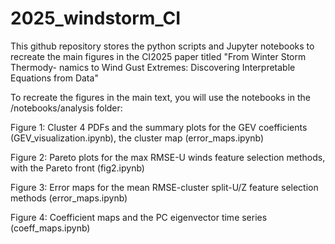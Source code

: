 # 2025_windstorm_CI

This github repository stores the python scripts and Jupyter notebooks to recreate the main figures in the CI2025 paper titled "From Winter Storm Thermody-
namics to Wind Gust Extremes: Discovering Interpretable Equations from Data"

To recreate the figures in the main text, you will use the notebooks in the /notebooks/analysis folder: 

Figure 1: Cluster 4 PDFs and the summary plots for the GEV coefficients (GEV_visualization.ipynb), the cluster map (error_maps.ipynb)

Figure 2: Pareto plots for the max RMSE-U winds feature selection methods, with the Pareto front (fig2.ipynb)

Figure 3: Error maps for the mean RMSE-cluster split-U/Z feature selection methods (error_maps.ipynb)

Figure 4: Coefficient maps and the PC eigenvector time series (coeff_maps.ipynb)

